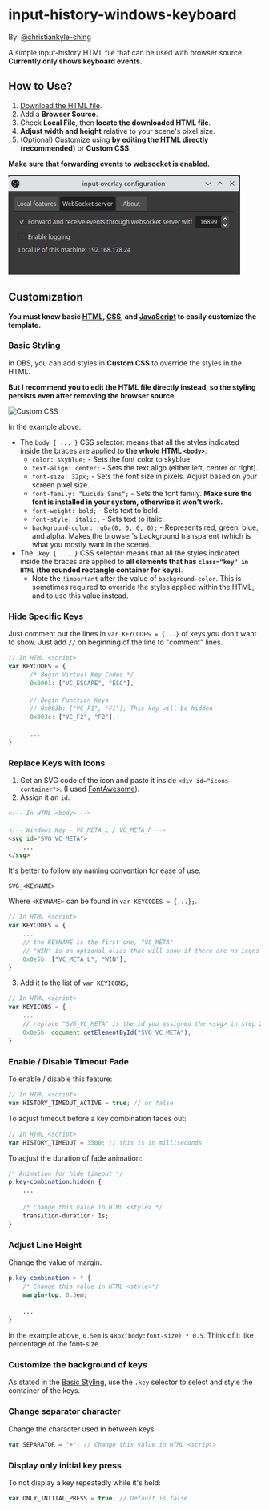 # input-history-windows-keyboard
By: [@christiankyle-ching](https://github.com/christiankyle-ching)

A simple input-history HTML file that can be used with browser source. **Currently only shows keyboard events.**

## How to Use?

1. [Download the HTML file](input-history-windows.html).
2. Add a **Browser Source**.
3. Check **Local File**, then **locate the downloaded HTML file**.
4. **Adjust width and height** relative to your scene's pixel size.
5. (Optional) Customize using **by editing the HTML directly (recommended)** or **Custom CSS**. 

**Make sure that forwarding events to websocket is enabled.**

![Websocket Forwarding](img/websocket-forwarding.png)

## Customization
**You must know basic [HTML](https://developer.mozilla.org/en-US/docs/Web/CSS), [CSS](https://developer.mozilla.org/en-US/docs/Web/CSS), and [JavaScript](https://developer.mozilla.org/en-US/docs/Web/JavaScript) to easily customize the template.**

### Basic Styling
In OBS, you can add styles in **Custom CSS** to override the styles in the HTML.

**But I recommend you to edit the HTML file directly instead, so the styling persists even after removing the browser source.**

![Custom CSS](img/custom-css.png)

In the example above:
- The `body { ... }` CSS selector: means that all the styles indicated inside the braces are applied to **the whole HTML `<body>`**.
  - `color: skyblue;` - Sets the font color to skyblue.
  - `text-align: center;` - Sets the text align (either left, center or right).
  - `font-size: 32px;` - Sets the font size in pixels. Adjust based on your screen pixel size.
  - `font-family: "Lucida Sans";` - Sets the font family. **Make sure the font is installed in your system, otherwise it won't work.**
  - `font-weight: bold;` - Sets text to bold.
  - `font-style: italic;` - Sets text to italic.
  - `background-color: rgba(0, 0, 0, 0);` - Represents red, green, blue, and alpha. Makes the browser's background transparent (which is what you mostly want in the scene).
- The `.key { ... }` CSS selector: means that all the styles indicated inside the braces are applied to **all elements that has `class="key" in HTML` (the rounded rectangle container for keys)**.
  - Note the `!important` after the value of `background-color`. This is sometimes required to override the styles applied within the HTML, and to use this value instead.

### Hide Specific Keys
Just comment out the lines in `var KEYCODES = {...}` of keys you don't want to show. Just add `//` on beginning of the line to "comment" lines.

```js
// In HTML <script>
var KEYCODES = {
      /* Begin Virtual Key Codes */
      0x0001: ["VC_ESCAPE", "ESC"],

      // Begin Function Keys
      // 0x003b: ["VC_F1", "F1"], This key will be hidden
      0x003c: ["VC_F2", "F2"],

      ...
}
```

### Replace Keys with Icons
1. Get an SVG code of the icon and paste it inside `<div id="icons-container">`. (I used [FontAwesome](https://fontawesome.com/icons)).
2. Assign it an `id`.

```html
<!-- In HTML <body> -->

<!-- Windows Key - VC_META_L / VC_META_R -->
<svg id="SVG_VC_META">
    ...
</svg>
```

It's better to follow my naming convention for ease of use:
```
SVG_<KEYNAME>
```
Where `<KEYNAME>` can be found in `var KEYCODES = {...};`.

```js
// In HTML <script>
var KEYCODES = {
    ...
    // the KEYNAME is the first one, "VC_META"
    // "WIN" is an optional alias that will show if there are no icons set for 0x0e5b
    0x0e5b: ["VC_META_L", "WIN"],
}
```
3. Add it to the list of `var KEYICONS;`
```js
// In HTML <script>
var KEYICONS = {
    ...
    // replace "SVG_VC_META" is the id you assigned the <svg> in step 2
    0x0e5b: document.getElementById("SVG_VC_META"),
}
```

### Enable / Disable Timeout Fade
To enable / disable this feature:
```js
// In HTML <script>
var HISTORY_TIMEOUT_ACTIVE = true; // or false
```

To adjust timeout before a key combination fades out:
```js
// In HTML <script>
var HISTORY_TIMEOUT = 3500; // this is in milliseconds
```

To adjust the duration of fade animation:
```css
/* Animation for hide timeout */
p.key-combination.hidden {
    ...
    
    /* Change this value in HTML <style> */
    transition-duration: 1s;
}
```

### Adjust Line Height
Change the value of margin.
```css
p.key-combination > * {
    /* Change this value in HTML <style>*/
    margin-top: 0.5em;

    ...
}
```
In the example above, `0.5em` is `48px(body:font-size) * 0.5`. Think of it like percentage of the font-size.

### Customize the background of keys
As stated in the [Basic Styling](#basic-styling), use the `.key` selector to select and style the container of the keys.

### Change separator character
Change the character used in between keys.
```js
var SEPARATOR = "+"; // Change this value in HTML <script>
```

### Display only initial key press
To not display a key repeatedly while it's held:
```js
var ONLY_INITIAL_PRESS = true; // Default is false
```
